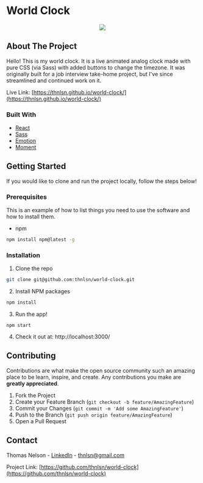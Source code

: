 # World Clock

<p align="center">
  <img src="https://media.giphy.com/media/h6f8QA5tk54ePIMNnB/source.gif" />
</p>

<!-- ABOUT THE PROJECT -->

## About The Project

Hello! This is my world clock. It is a live animated analog clock made with pure CSS (via Sass) with added buttons to change the timezone. It was originally built for a job interview take-home project, but I've since streamlined and continued work on it.

Live Link: [https://thnlsn.github.io/world-clock/](https://thnlsn.github.io/world-clock/)

### Built With

- [React](https://reactjs.org/)
- [Sass](https://sass-lang.com/)
- [Emotion](https://github.com/emotion-js/emotion)
- [Moment](https://momentjs.com/)

<!-- GETTING STARTED -->

## Getting Started

If you would like to clone and run the project locally, follow the steps below!

### Prerequisites

This is an example of how to list things you need to use the software and how to install them.

- npm

```sh
npm install npm@latest -g
```

### Installation

1. Clone the repo

```sh
git clone git@github.com:thnlsn/world-clock.git
```

2. Install NPM packages

```sh
npm install
```

3. Run the app!

```JS
npm start
```

4. Check it out at: http://localhost:3000/

<!-- CONTRIBUTING -->

## Contributing

Contributions are what make the open source community such an amazing place to be learn, inspire, and create. Any contributions you make are **greatly appreciated**.

1. Fork the Project
2. Create your Feature Branch (`git checkout -b feature/AmazingFeature`)
3. Commit your Changes (`git commit -m 'Add some AmazingFeature'`)
4. Push to the Branch (`git push origin feature/AmazingFeature`)
5. Open a Pull Request

<!-- CONTACT -->

## Contact

Thomas Nelson - [LinkedIn](https://www.linkedin.com/in/thnlsn/) - thnlsn@gmail.com

Project Link: [https://github.com/thnlsn/world-clock](https://github.com/thnlsn/world-clock)
